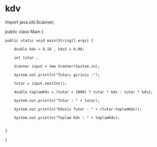 # kdv


import java.util.Scanner;


public class Main {

    public static void main(String[] args) {
    
        double kdv = 0.18 , kdv2 = 0.08;
        
        int tutar ;
        
        Scanner input = new Scanner(System.in);
        
        System.out.println("Tutarı giriniz :");
        
        tutar = input.nextInt();

        double toplamKdv = (tutar > 1000) ? tutar * kdv : tutar * kdv2;

        System.out.println("Tutar : " + tutar);
        
        System.out.println("Kdvsiz Tutar : " + (tutar-toplamKdv));
        
        System.out.println("Toplam Kdv : " + toplamKdv);
        

    }
}
